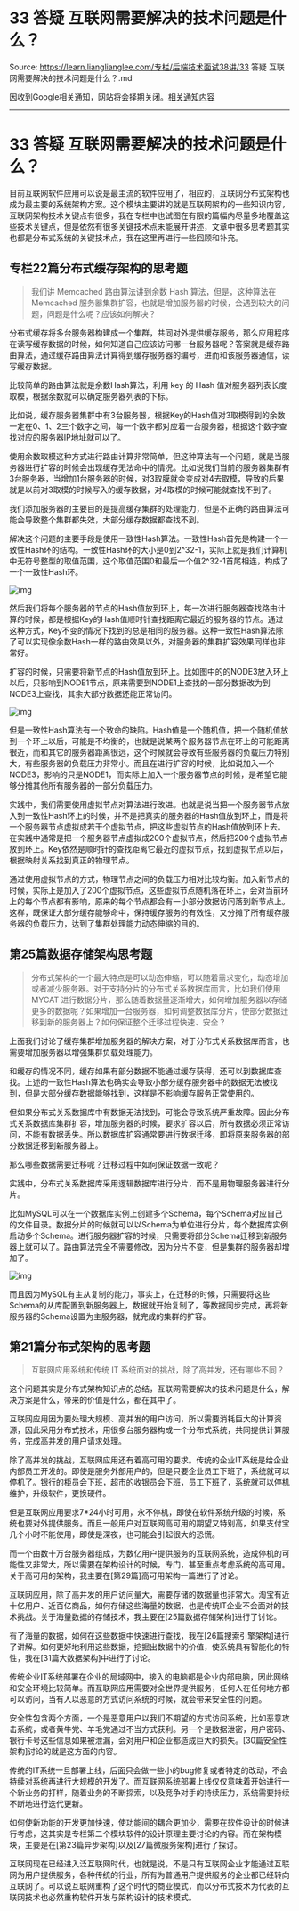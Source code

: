 # 33 答疑 互联网需要解决的技术问题是什么？ 

Source: https://learn.lianglianglee.com/专栏/后端技术面试38讲/33 答疑 互联网需要解决的技术问题是什么？.md

因收到Google相关通知，网站将会择期关闭。[相关通知内容](https://lumendatabase.org/notices/44265620)

---

# 33 答疑 互联网需要解决的技术问题是什么？

目前互联网软件应用可以说是最主流的软件应用了，相应的，互联网分布式架构也成为最主要的系统架构方案。这个模块主要讲的就是互联网架构的一些知识内容，互联网架构技术关键点有很多，我在专栏中也试图在有限的篇幅内尽量多地覆盖这些技术关键点，但是依然有很多关键技术点未能展开讲述，文章中很多思考题其实也都是分布式系统的关键技术点，我在这里再进行一些回顾和补充。

## 专栏22篇分布式缓存架构的思考题

> 我们讲 Memcached 路由算法讲到余数 Hash 算法，但是，这种算法在 Memcached 服务器集群扩容，也就是增加服务器的时候，会遇到较大的问题，问题是什么呢？应该如何解决？

分布式缓存将多台服务器构建成一个集群，共同对外提供缓存服务，那么应用程序在读写缓存数据的时候，如何知道自己应该访问哪一台服务器呢？答案就是缓存路由算法，通过缓存路由算法计算得到缓存服务器的编号，进而和该服务器通信，读写缓存数据。

比较简单的路由算法就是余数Hash算法，利用 key 的 Hash 值对服务器列表长度取模，根据余数就可以确定服务器列表的下标。

比如说，缓存服务器集群中有3台服务器，根据Key的Hash值对3取模得到的余数一定在0、1、2三个数字之间，每一个数字都对应着一台服务器，根据这个数字查找对应的服务器IP地址就可以了。

使用余数取模这种方式进行路由计算非常简单，但这种算法有一个问题，就是当服务器进行扩容的时候会出现缓存无法命中的情况。比如说我们当前的服务器集群有3台服务器，当增加1台服务器的时候，对3取膜就会变成对4去取模，导致的后果就是以前对3取模的时候写入的缓存数据，对4取模的时候可能就查找不到了。

我们添加服务器的主要目的是提高缓存集群的处理能力，但是不正确的路由算法可能会导致整个集群都失效，大部分缓存数据都查找不到。

解决这个问题的主要手段是使用一致性Hash算法。一致性Hash首先是构建一个一致性Hash环的结构。一致性Hash环的大小是0到2^32-1，实际上就是我们计算机中无符号整型的取值范围，这个取值范围0和最后一个值2^32-1首尾相连，构成了一个一致性Hash环。

![img](assets/4455936c6951284c8b8d0ef63b3b2a0c.png)

然后我们将每个服务器的节点的Hash值放到环上，每一次进行服务器查找路由计算的时候，都是根据Key的Hash值顺时针查找距离它最近的服务器的节点。通过这种方式，Key不变的情况下找到的总是相同的服务器。这种一致性Hash算法除了可以实现像余数Hash一样的路由效果以外，对服务器的集群扩容效果同样也非常好。

扩容的时候，只需要将新节点的Hash值放到环上。比如图中的的NODE3放入环上以后，只影响到NODE1节点，原来需要到NODE1上查找的一部分数据改为到NODE3上查找，其余大部分数据还能正常访问。

![img](assets/6e4981953515fbb2300d0af61dd2a74c.png)

但是一致性Hash算法有一个致命的缺陷。Hash值是一个随机值，把一个随机值放到一个环上以后，可能是不均衡的，也就是说某两个服务器节点在环上的可能距离很近，而和其它的服务器距离很远，这个时候就会导致有些服务器的负载压力特别大，有些服务器的负载压力非常小。而且在进行扩容的时候，比如说加入一个NODE3，影响的只是NODE1，而实际上加入一个服务器节点的时候，是希望它能够分摊其他所有服务器的一部分负载压力。

实践中，我们需要使用虚拟节点对算法进行改进。也就是说当把一个服务器节点放入到一致性Hash环上的时候，并不是把真实的服务器的Hash值放到环上，而是将一个服务器节点虚拟成若干个虚拟节点，把这些虚拟节点的Hash值放到环上去。在实践中通常是把一个服务器节点虚拟成200个虚拟节点，然后把200个虚拟节点放到环上。Key依然是顺时针的查找距离它最近的虚拟节点，找到虚拟节点以后，根据映射关系找到真正的物理节点。

通过使用虚拟节点的方式，物理节点之间的负载压力相对比较均衡。加入新节点的时候，实际上是加入了200个虚拟节点，这些虚拟节点随机落在环上，会对当前环上的每个节点都有影响，原来的每个节点都会有一小部分数据访问落到新节点上。这样，既保证大部分缓存能够命中，保持缓存服务的有效性，又分摊了所有缓存服务器的负载压力，达到了集群处理能力动态伸缩的目的。

## 第25篇数据存储架构思考题

> 分布式架构的一个最大特点是可以动态伸缩，可以随着需求变化，动态增加或者减少服务器。对于支持分片的分布式关系数据库而言，比如我们使用 MYCAT 进行数据分片，那么随着数据量逐渐增大，如何增加服务器以存储更多的数据呢？如果增加一台服务器，如何调整数据库分片，使部分数据迁移到新的服务器上？如何保证整个迁移过程快速、安全？

上面我们讨论了缓存集群增加服务器的解决方案，对于分布式关系数据库而言，也需要增加服务器以增强集群负载处理能力。

和缓存的情况不同，缓存如果有部分数据不能通过缓存获得，还可以到数据库查找。上述的一致性Hash算法也确实会导致小部分缓存服务器中的数据无法被找到，但是大部分缓存数据能够找到，这样是不影响缓存服务正常使用的。

但如果分布式关系数据库中有数据无法找到，可能会导致系统严重故障。因此分布式关系数据库集群扩容，增加服务器的时候，要求扩容以后，所有数据必须正常访问，不能有数据丢失。所以数据库扩容通常要进行数据迁移，即将原来服务器的部分数据迁移到新服务器上。

那么哪些数据需要迁移呢？迁移过程中如何保证数据一致呢？

实践中，分布式关系数据库采用逻辑数据库进行分片，而不是用物理服务器进行分片。

比如MySQL可以在一个数据库实例上创建多个Schema，每个Schema对应自己的文件目录。数据分片的时候就可以以Schema为单位进行分片，每个数据库实例启动多个Schema。进行服务器扩容的时候，只需要将部分Schema迁移到新服务器上就可以了。路由算法完全不需要修改，因为分片不变，但是集群的服务器却增加了。

![img](assets/5ac8d7119acaeb1d4dc70959ae2e1d11.png)

而且因为MySQL有主从复制的能力，事实上，在迁移的时候，只需要将这些Schema的从库配置到新服务器上，数据就开始复制了，等数据同步完成，再将新服务器的Schema设置为主服务器，就完成的集群的扩容。

## 第21篇分布式架构的思考题

> 互联网应用系统和传统 IT 系统面对的挑战，除了高并发，还有哪些不同？

这个问题其实是分布式架构知识点的总结，互联网需要解决的技术问题是什么，解决方案是什么，带来的价值是什么，都在其中了。

互联网应用因为要处理大规模、高并发的用户访问，所以需要消耗巨大的计算资源，因此采用分布式技术，用很多台服务器构成一个分布式系统，共同提供计算服务，完成高并发的用户请求处理。

除了高并发的挑战，互联网应用还有着高可用的要求。传统的企业IT系统是给企业内部员工开发的。即使是服务外部用户的，但是只要企业员工下班了，系统就可以停机了。银行的柜员会下班，超市的收银员会下班，员工下班了，系统就可以停机维护，升级软件，更换硬件。

但是互联网应用要求7\*24小时可用，永不停机，即使在软件系统升级的时候，系统也要对外提供服务。而且一般用户对互联网高可用的期望又特别高，如果支付宝几个小时不能使用，即使是深夜，也可能会引起很大的恐慌。

而一个由数十万台服务器组成，为数亿用户提供服务的互联网系统，造成停机的可能性又非常大，所以需要在架构设计的时候，专门，甚至重点考虑系统的高可用。关于高可用的架构，我主要在[第29篇]高可用架构一篇进行了讨论。

互联网应用，除了高并发的用户访问量大，需要存储的数据量也非常大。淘宝有近十亿用户、近百亿商品，如何存储这些海量的数据，也是传统IT企业不会面对的技术挑战。关于海量数据的存储技术，我主要在[25篇数据存储架构]进行了讨论。

有了海量的数据，如何在这些数据中快速进行查找，我在[26篇搜索引擎架构]进行了讲解。如何更好地利用这些数据，挖掘出数据中的价值，使系统具有智能化的特性，我在[31篇大数据架构]中进行了讨论。

传统企业IT系统部署在企业的局域网中，接入的电脑都是企业内部电脑，因此网络和安全环境比较简单。而互联网应用需要对全世界提供服务，任何人在任何地方都可以访问，当有人以恶意的方式访问系统的时候，就会带来安全性的问题。

安全性包含两个方面，一个是恶意用户以我们不期望的方式访问系统，比如恶意攻击系统，或者黄牛党、羊毛党通过不当方式获利。另一个是数据泄密，用户密码、银行卡号这些信息如果被泄漏，会对用户和企业都造成巨大的损失。[30篇安全性架构]讨论的就是这方面的内容。

传统的IT系统一旦部署上线，后面只会做一些小的bug修复或者特定的改动，不会持续对系统再进行大规模的开发了。而互联网系统部署上线仅仅意味着开始进行一个新业务的打样，随着业务的不断探索，以及竞争对手的持续压力，系统需要持续不断地进行迭代更新。

如何使新功能的开发更加快速，使功能间的耦合更加少，需要在软件设计的时候进行考虑，这其实是专栏第二个模块软件的设计原理主要讨论的内容。而在架构模块，主要是在[第23篇异步架构]以及[27篇微服务架构]进行了探讨。

互联网现在已经进入泛互联网时代，也就是说，不是只有互联网企业才能通过互联网为用户提供服务，各种传统的行业，所有为普通用户提供服务的企业都已经转向互联网了。可以说互联网重构了这个时代的商业模式，而以分布式技术为代表的互联网技术也必然重构软件开发与架构设计的技术模式。